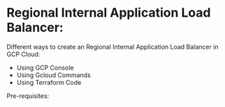 # Regional Internal Application Load Balancer:

Different ways to create an Regional Internal Application Load Balancer in GCP Cloud:

- Using GCP Console
- Using Gcloud Commands
- Using Terraform Code

Pre-requisites:
